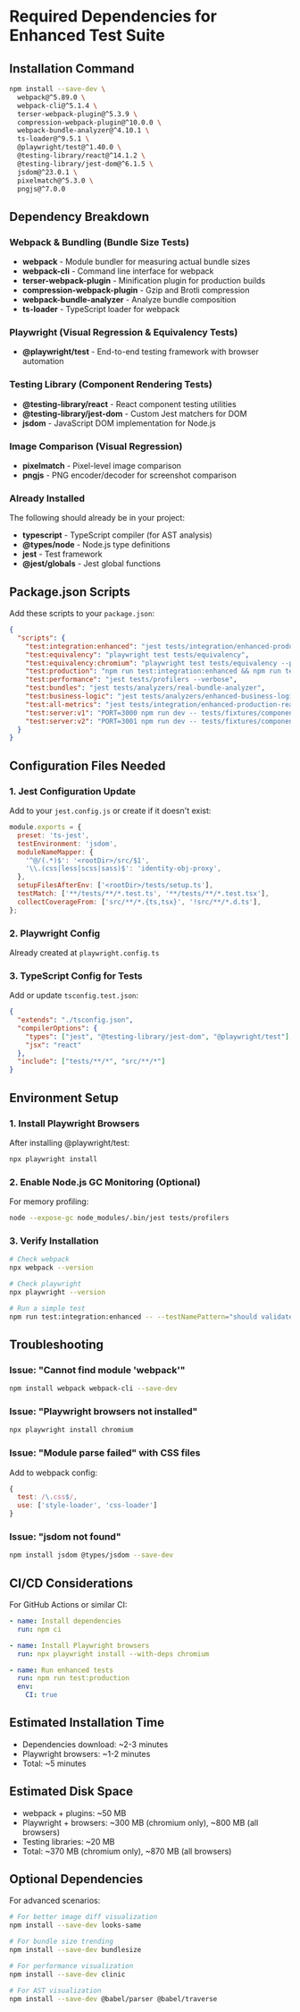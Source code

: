 # Required Dependencies for Enhanced Test Suite

## Installation Command

```bash
npm install --save-dev \
  webpack@^5.89.0 \
  webpack-cli@^5.1.4 \
  terser-webpack-plugin@^5.3.9 \
  compression-webpack-plugin@^10.0.0 \
  webpack-bundle-analyzer@^4.10.1 \
  ts-loader@^9.5.1 \
  @playwright/test@^1.40.0 \
  @testing-library/react@^14.1.2 \
  @testing-library/jest-dom@^6.1.5 \
  jsdom@^23.0.1 \
  pixelmatch@^5.3.0 \
  pngjs@^7.0.0
```

## Dependency Breakdown

### Webpack & Bundling (Bundle Size Tests)

- **webpack** - Module bundler for measuring actual bundle sizes
- **webpack-cli** - Command line interface for webpack
- **terser-webpack-plugin** - Minification plugin for production builds
- **compression-webpack-plugin** - Gzip and Brotli compression
- **webpack-bundle-analyzer** - Analyze bundle composition
- **ts-loader** - TypeScript loader for webpack

### Playwright (Visual Regression & Equivalency Tests)

- **@playwright/test** - End-to-end testing framework with browser automation

### Testing Library (Component Rendering Tests)

- **@testing-library/react** - React component testing utilities
- **@testing-library/jest-dom** - Custom Jest matchers for DOM
- **jsdom** - JavaScript DOM implementation for Node.js

### Image Comparison (Visual Regression)

- **pixelmatch** - Pixel-level image comparison
- **pngjs** - PNG encoder/decoder for screenshot comparison

### Already Installed

The following should already be in your project:

- **typescript** - TypeScript compiler (for AST analysis)
- **@types/node** - Node.js type definitions
- **jest** - Test framework
- **@jest/globals** - Jest global functions

## Package.json Scripts

Add these scripts to your `package.json`:

```json
{
  "scripts": {
    "test:integration:enhanced": "jest tests/integration/enhanced-production-readiness.test.ts",
    "test:equivalency": "playwright test tests/equivalency",
    "test:equivalency:chromium": "playwright test tests/equivalency --project=chromium",
    "test:production": "npm run test:integration:enhanced && npm run test:equivalency",
    "test:performance": "jest tests/profilers --verbose",
    "test:bundles": "jest tests/analyzers/real-bundle-analyzer",
    "test:business-logic": "jest tests/analyzers/enhanced-business-logic-analyzer",
    "test:all-metrics": "jest tests/integration/enhanced-production-readiness.test.ts --verbose",
    "test:server:v1": "PORT=3000 npm run dev -- tests/fixtures/components/v1",
    "test:server:v2": "PORT=3001 npm run dev -- tests/fixtures/components/v2"
  }
}
```

## Configuration Files Needed

### 1. Jest Configuration Update

Add to your `jest.config.js` or create if it doesn't exist:

```javascript
module.exports = {
  preset: 'ts-jest',
  testEnvironment: 'jsdom',
  moduleNameMapper: {
    '^@/(.*)$': '<rootDir>/src/$1',
    '\\.(css|less|scss|sass)$': 'identity-obj-proxy',
  },
  setupFilesAfterEnv: ['<rootDir>/tests/setup.ts'],
  testMatch: ['**/tests/**/*.test.ts', '**/tests/**/*.test.tsx'],
  collectCoverageFrom: ['src/**/*.{ts,tsx}', '!src/**/*.d.ts'],
};
```

### 2. Playwright Config

Already created at `playwright.config.ts`

### 3. TypeScript Config for Tests

Add or update `tsconfig.test.json`:

```json
{
  "extends": "./tsconfig.json",
  "compilerOptions": {
    "types": ["jest", "@testing-library/jest-dom", "@playwright/test"],
    "jsx": "react"
  },
  "include": ["tests/**/*", "src/**/*"]
}
```

## Environment Setup

### 1. Install Playwright Browsers

After installing @playwright/test:

```bash
npx playwright install
```

### 2. Enable Node.js GC Monitoring (Optional)

For memory profiling:

```bash
node --expose-gc node_modules/.bin/jest tests/profilers
```

### 3. Verify Installation

```bash
# Check webpack
npx webpack --version

# Check playwright
npx playwright --version

# Run a simple test
npm run test:integration:enhanced -- --testNamePattern="should validate component compilation"
```

## Troubleshooting

### Issue: "Cannot find module 'webpack'"

```bash
npm install webpack webpack-cli --save-dev
```

### Issue: "Playwright browsers not installed"

```bash
npx playwright install chromium
```

### Issue: "Module parse failed" with CSS files

Add to webpack config:

```javascript
{
  test: /\.css$/,
  use: ['style-loader', 'css-loader']
}
```

### Issue: "jsdom not found"

```bash
npm install jsdom @types/jsdom --save-dev
```

## CI/CD Considerations

For GitHub Actions or similar CI:

```yaml
- name: Install dependencies
  run: npm ci

- name: Install Playwright browsers
  run: npx playwright install --with-deps chromium

- name: Run enhanced tests
  run: npm run test:production
  env:
    CI: true
```

## Estimated Installation Time

- Dependencies download: ~2-3 minutes
- Playwright browsers: ~1-2 minutes
- Total: ~5 minutes

## Estimated Disk Space

- webpack + plugins: ~50 MB
- Playwright + browsers: ~300 MB (chromium only), ~800 MB (all browsers)
- Testing libraries: ~20 MB
- Total: ~370 MB (chromium only), ~870 MB (all browsers)

## Optional Dependencies

For advanced scenarios:

```bash
# For better image diff visualization
npm install --save-dev looks-same

# For bundle size trending
npm install --save-dev bundlesize

# For performance visualization
npm install --save-dev clinic

# For AST visualization
npm install --save-dev @babel/parser @babel/traverse
```
